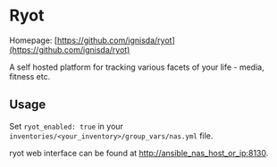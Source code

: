 # Ryot

Homepage: [https://github.com/ignisda/ryot](https://github.com/ignisda/ryot)

A self hosted platform for tracking various facets of your life - media, fitness etc.

## Usage

Set `ryot_enabled: true` in your `inventories/<your_inventory>/group_vars/nas.yml` file.

ryot web interface can be found at [http://ansible_nas_host_or_ip:8130](http://ansible_nas_host_or_ip:8130).
